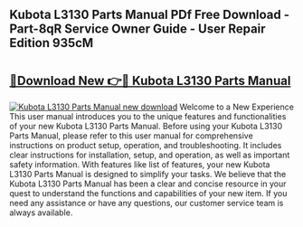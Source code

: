 ## Kubota L3130 Parts Manual PDf Free Download - Part-8qR Service Owner Guide - User Repair Edition 935cM

# <h2><a href="http://bc87243.oget.top/?id=Kubota+L3130+Parts+Manual">🔗Download New 👉🔴 Kubota L3130 Parts Manual</a></h2>

[![Kubota L3130 Parts Manual new download](https://i.imgur.com/5g1atiW.png)](http://bc87243.oget.top/?id=Kubota+L3130+Parts+Manual)
Welcome to a New Experience This user manual introduces you to the unique features and functionalities of your new Kubota L3130 Parts Manual. Before using your Kubota L3130 Parts Manual, please refer to this user manual for comprehensive instructions on product setup, operation, and troubleshooting. It includes clear instructions for installation, setup, and operation, as well as important safety information. With features like list of features, your new Kubota L3130 Parts Manual is designed to simplify your tasks. We believe that the Kubota L3130 Parts Manual has been a clear and concise resource in your quest to understand the functions and capabilities of your new item. If you need any assistance or have any questions, our customer service team is always available.
